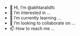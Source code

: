 - 👋 Hi, I’m @akhtaralidfc
- 👀 I’m interested in ...
- 🌱 I’m currently learning ...
- 💞️ I’m looking to collaborate on ...
- 📫 How to reach me ...

<!---
akhtaralidfc/akhtaralidfc is a ✨ special ✨ repository because its `README.md` (this file) appears on your GitHub profile.
You can click the Preview link to take a look at your changes.
--->
